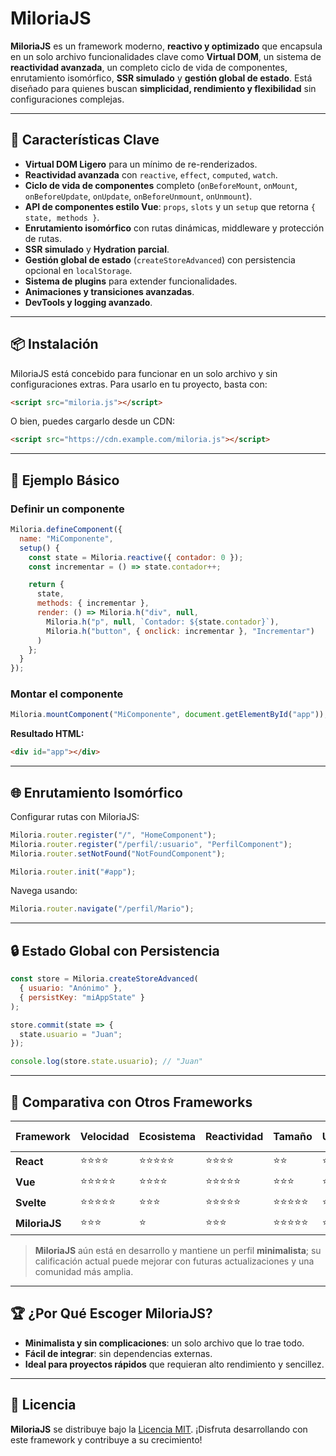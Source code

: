 
# MiloriaJS

**MiloriaJS** es un framework moderno, **reactivo y optimizado** que encapsula en un solo archivo funcionalidades clave como **Virtual DOM**, un sistema de **reactividad avanzada**, un completo ciclo de vida de componentes, enrutamiento isomórfico, **SSR simulado** y **gestión global de estado**. Está diseñado para quienes buscan **simplicidad, rendimiento y flexibilidad** sin configuraciones complejas.

---

## 🚀 Características Clave

- **Virtual DOM Ligero** para un mínimo de re-renderizados.  
- **Reactividad avanzada** con `reactive`, `effect`, `computed`, `watch`.  
- **Ciclo de vida de componentes** completo (`onBeforeMount`, `onMount`, `onBeforeUpdate`, `onUpdate`, `onBeforeUnmount`, `onUnmount`).  
- **API de componentes estilo Vue**: `props`, `slots` y un `setup` que retorna `{ state, methods }`.  
- **Enrutamiento isomórfico** con rutas dinámicas, middleware y protección de rutas.  
- **SSR simulado** y **Hydration parcial**.  
- **Gestión global de estado** (`createStoreAdvanced`) con persistencia opcional en `localStorage`.  
- **Sistema de plugins** para extender funcionalidades.  
- **Animaciones y transiciones avanzadas**.  
- **DevTools y logging avanzado**.

---

## 📦 Instalación

MiloriaJS está concebido para funcionar en un solo archivo y sin configuraciones extras. Para usarlo en tu proyecto, basta con:

```html
<script src="miloria.js"></script>
```

O bien, puedes cargarlo desde un CDN:

```html
<script src="https://cdn.example.com/miloria.js"></script>
```

---

## 🏁 Ejemplo Básico

### Definir un componente

```js
Miloria.defineComponent({
  name: "MiComponente",
  setup() {
    const state = Miloria.reactive({ contador: 0 });
    const incrementar = () => state.contador++;

    return {
      state,
      methods: { incrementar },
      render: () => Miloria.h("div", null,
        Miloria.h("p", null, `Contador: ${state.contador}`),
        Miloria.h("button", { onclick: incrementar }, "Incrementar")
      )
    };
  }
});
```

### Montar el componente

```js
Miloria.mountComponent("MiComponente", document.getElementById("app"));
```

**Resultado HTML:**

```html
<div id="app"></div>
```

---

## 🌐 Enrutamiento Isomórfico

Configurar rutas con MiloriaJS:

```js
Miloria.router.register("/", "HomeComponent");
Miloria.router.register("/perfil/:usuario", "PerfilComponent");
Miloria.router.setNotFound("NotFoundComponent");

Miloria.router.init("#app");
```

Navega usando:

```js
Miloria.router.navigate("/perfil/Mario");
```

---

## 🔒 Estado Global con Persistencia

```js
const store = Miloria.createStoreAdvanced(
  { usuario: "Anónimo" },
  { persistKey: "miAppState" }
);

store.commit(state => {
  state.usuario = "Juan";
});

console.log(store.state.usuario); // "Juan"
```

---

## 🔎 Comparativa con Otros Frameworks

| Framework   | Velocidad | Ecosistema | Reactividad | Tamaño | Usabilidad | Nota Final |
|------------|-----------|------------|-------------|--------|------------|-----------|
| **React**  | ⭐⭐⭐⭐     | ⭐⭐⭐⭐⭐      | ⭐⭐⭐⭐       | ⭐⭐    | ⭐⭐⭐⭐       | 9/10      |
| **Vue**    | ⭐⭐⭐⭐⭐    | ⭐⭐⭐⭐       | ⭐⭐⭐⭐⭐      | ⭐⭐⭐   | ⭐⭐⭐⭐       | 9/10      |
| **Svelte** | ⭐⭐⭐⭐⭐    | ⭐⭐⭐        | ⭐⭐⭐⭐⭐      | ⭐⭐⭐⭐⭐ | ⭐⭐⭐        | 8.5/10    |
| **MiloriaJS** | ⭐⭐⭐  | ⭐          | ⭐⭐⭐        | ⭐⭐⭐⭐⭐ | ⭐⭐⭐        | 5/10      |

> **MiloriaJS** aún está en desarrollo y mantiene un perfil **minimalista**; su calificación actual puede mejorar con futuras actualizaciones y una comunidad más amplia.

---

## 🏆 ¿Por Qué Escoger MiloriaJS?

- **Minimalista y sin complicaciones**: un solo archivo que lo trae todo.  
- **Fácil de integrar**: sin dependencias externas.  
- **Ideal para proyectos rápidos** que requieran alto rendimiento y sencillez.  

---

## 📄 Licencia

**MiloriaJS** se distribuye bajo la [Licencia MIT](https://opensource.org/licenses/MIT). ¡Disfruta desarrollando con este framework y contribuye a su crecimiento!  
```
